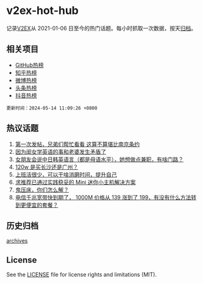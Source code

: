 # v2ex-hot-hub

 记录[V2EX](https://www.v2ex.com/)从 2021-01-06 日至今的热门话题。每小时抓取一次数据，按天[归档](archives)。
 
 ## 相关项目

- [GitHub热榜](https://github.com/lonnyzhang423/github-hot-hub)
- [知乎热榜](https://github.com/lonnyzhang423/zhihu-hot-hub)
- [微博热榜](https://github.com/lonnyzhang423/weibo-hot-hub)
- [头条热榜](https://github.com/lonnyzhang423/toutiao-hot-hub)
- [抖音热榜](https://github.com/lonnyzhang423/douyin-hot-hub)


 `更新时间：2024-05-14 11:09:26 +0800`

## 热议话题

1. [第一次发帖，兄弟们帮忙看看 这算不算堪比南京条约](https://www.v2ex.com/t/1040461)
1. [因为闺女学英语的事和老婆发生矛盾了](https://www.v2ex.com/t/1040462)
1. [女朋友会说中日韩英语言（都是母语水平），她想做点兼职，有啥门路？](https://www.v2ex.com/t/1040316)
1. [120w 是买长沙还是广州？](https://www.v2ex.com/t/1040470)
1. [上班活很少，可以干啥消磨时间，提升自己](https://www.v2ex.com/t/1040206)
1. [求推荐已通过实践稳妥的 Mini 迷你小主机解决方案](https://www.v2ex.com/t/1040291)
1. [鬼压床，你们怎么解？](https://www.v2ex.com/t/1040468)
1. [电信千兆宽带快到期了， 1000M 价格从 139 涨到了 199，有没有什么方法转到更便宜的套餐？](https://www.v2ex.com/t/1040254)

## 历史归档

[archives](archives)

## License

See the [LICENSE](LICENSE) file for license rights and limitations (MIT).

